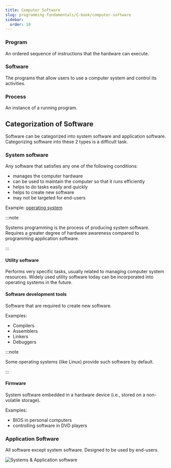 ```yaml
---
title: Computer Software
slug: programming-fundamentals/C-book/computer-software
sidebar:
  order: 10
---
```


### Program

An ordered sequence of instructions that the hardware can execute.

### Software

The programs that allow users to use a computer system and control its
activities.

### Process

An instance of a running program.

## Categorization of Software

Software can be categorized into system software and application software.
Categorizing software into these 2 types is a difficult task.

### System software

Any software that satisfies any one of the following conditions:

- manages the computer hardware
- can be used to maintain the computer so that it runs efficiently
- helps to do tasks easily and quickly
- helps to create new software
- may not be targeted for end-users

Example: [operating system](/programming-fundamentals/C-book/operating-system)

:::note

Systems programming is the process of producing system software. Requires a
greater degree of hardware awareness compared to programming application
software.

:::

#### Utility software

Performs very specific tasks, usually related to managing computer system
resources. Widely used utility software today can be incorporated into operating
systems in the future.

#### Software development tools

Software that are required to create new software.

Examples:

- Compilers
- Assemblers
- Linkers
- Debuggers

:::note

Some operating systems (like Linux) provide such software by default.

:::

#### Firmware

System software embedded in a hardware device (i.e., stored on a non-volatile
storage).

Examples:

- BIOS in personal computers
- controlling software in DVD players

### Application Software

All software except system software. Designed to be used by end-users.

![Systems & Application software](/programming/systems-and-application-software.jpg)

